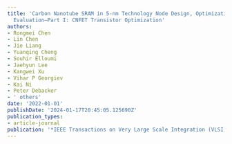 ```yaml
---
title: 'Carbon Nanotube SRAM in 5-nm Technology Node Design, Optimization, and Performance
  Evaluation—Part I: CNFET Transistor Optimization'
authors:
- Rongmei Chen
- Lin Chen
- Jie Liang
- Yuanqing Cheng
- Souhir Elloumi
- Jaehyun Lee
- Kangwei Xu
- Vihar P Georgiev
- Kai Ni
- Peter Debacker
- ' others'
date: '2022-01-01'
publishDate: '2024-01-17T20:45:05.125690Z'
publication_types:
- article-journal
publication: '*IEEE Transactions on Very Large Scale Integration (VLSI) Systems*'
---
```

